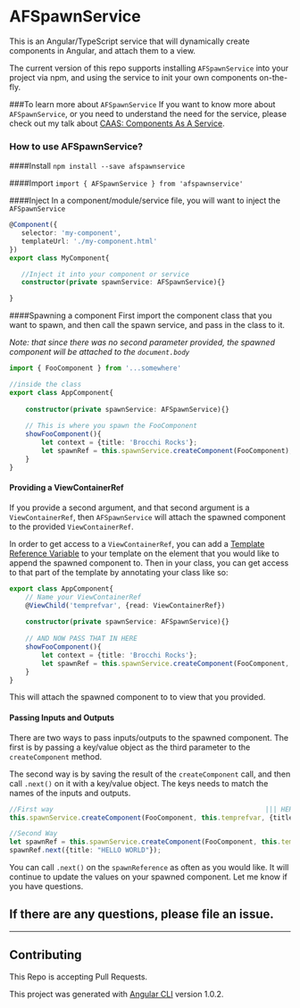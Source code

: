 # AFSpawnService
This is an Angular/TypeScript service that will dynamically create components in Angular, 
and attach them to a view.

The current version of this repo supports installing `AFSpawnService` into your project
 via npm, and using the service to init your own components on-the-fly.
  
###To learn more about `AFSpawnService`
If you want to know more about `AFSpawnService`, or you need to understand the need
for the service, please check out my talk about [CAAS: Components As A Service](https://youtu.be/-Hy-i4q8Vtg).
 
 
### How to use AFSpawnService?
####Install
 `npm install --save afspawnservice`
 
####Import
 `import { AFSpawnService } from 'afspawnservice'`
 
####Inject
 In a component/module/service file, you will want to inject the `AFSpawnService`
 ```typescript
@Component({
    selector: 'my-component',
    templateUrl: './my-component.html'
})
export class MyComponent{

    //Inject it into your component or service    
    constructor(private spawnService: AFSpawnService){}

}
```

####Spawning a component
 First import the component class that you want to spawn, and then call the spawn service, and pass in the class to it. 
 
 _Note: that since there was no second parameter provided, the spawned component will be attached to the `document.body`_

```typescript
import { FooComponent } from '...somewhere'

//inside the class
export class AppComponent{
  
    constructor(private spawnService: AFSpawnService){}
    
    // This is where you spawn the FooComponent
    showFooComponent(){
        let context = {title: 'Brocchi Rocks'};
        let spawnRef = this.spawnService.createComponent(FooComponent);
    }
}
```

#### Providing a ViewContainerRef
If you provide a second argument, and that second argument is a `ViewContainerRef`, then `AFSpawnService` will attach
the spawned component to the provided `ViewContainerRef`.
  
In order to get access to a `ViewContainerRef`, you can add a [Template Reference Variable](https://angular.io/guide/template-syntax#template-reference-variables--var-)
to your template on the element that you would like to append the spawned component to. Then in your class, you can get 
access to that part of the template by annotating your class like so:

```typescript
export class AppComponent{  
    // Name your ViewContainerRef
    @ViewChild('temprefvar', {read: ViewContainerRef})
  
    constructor(private spawnService: AFSpawnService){}
    
    // AND NOW PASS THAT IN HERE
    showFooComponent(){
        let context = {title: 'Brocchi Rocks'};
        let spawnRef = this.spawnService.createComponent(FooComponent, this.temprefvar);
    }
}
```
This will attach the spawned component to to view that you provided. 

#### Passing Inputs and Outputs
There are two ways to pass inputs/outputs to the spawned component. The first is by passing a key/value object as the third
parameter to the `createComponent` method. 

The second way is by saving the result of the `createComponent` call, and then call `.next()` on it with a key/value object.
The keys needs to match the names of the inputs and outputs. 

```typescript
//First way                                                     ||| HERE |||                                           
this.spawnService.createComponent(FooComponent, this.temprefvar, {title: "HELLO WORLD"})

//Second Way
let spawnRef = this.spawnService.createComponent(FooComponent, this.temprefvar);
spawnRef.next({title: "HELLO WORLD"});
```
You can call `.next()` on the `spawnReference` as often as you would like. It will continue to update the values on your spawned component. 
Let me know if you have questions.

## If there are any questions, please file an issue. 

---

## Contributing

This Repo is accepting Pull Requests. 

This project was generated with [Angular CLI](https://github.com/angular/angular-cli) version 1.0.2.